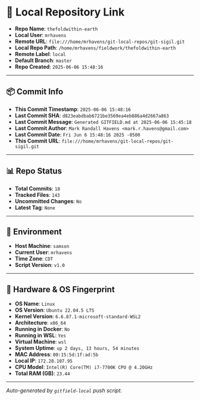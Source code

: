 # 🔗 Local Repository Link

- **Repo Name**: `thefoldwithin-earth`
- **Local User**: `mrhavens`
- **Remote URL**: `file:///home/mrhavens/git-local-repos/git-sigil.git`
- **Local Repo Path**: `/home/mrhavens/fieldwork/thefoldwithin-earth`
- **Remote Label**: `local`
- **Default Branch**: `master`
- **Repo Created**: `2025-06-06 15:48:16`

---

## 📦 Commit Info

- **This Commit Timestamp**: `2025-06-06 15:48:16`
- **Last Commit SHA**: `d823eabdbab6721be3569ea4eb886a4d2667a863`
- **Last Commit Message**: `Generated GITFIELD.md at 2025-06-06 15:45:18`
- **Last Commit Author**: `Mark Randall Havens <mark.r.havens@gmail.com>`
- **Last Commit Date**: `Fri Jun 6 15:48:16 2025 -0500`
- **This Commit URL**: `file:///home/mrhavens/git-local-repos/git-sigil.git`

---

## 📊 Repo Status

- **Total Commits**: `18`
- **Tracked Files**: `143`
- **Uncommitted Changes**: `No`
- **Latest Tag**: `None`

---

## 🧭 Environment

- **Host Machine**: `samson`
- **Current User**: `mrhavens`
- **Time Zone**: `CDT`
- **Script Version**: `v1.0`

---

## 🧬 Hardware & OS Fingerprint

- **OS Name**: `Linux`
- **OS Version**: `Ubuntu 22.04.5 LTS`
- **Kernel Version**: `6.6.87.1-microsoft-standard-WSL2`
- **Architecture**: `x86_64`
- **Running in Docker**: `No`
- **Running in WSL**: `Yes`
- **Virtual Machine**: `wsl`
- **System Uptime**: `up 2 days, 13 hours, 54 minutes`
- **MAC Address**: `00:15:5d:1f:ad:5b`
- **Local IP**: `172.28.107.95`
- **CPU Model**: `Intel(R) Core(TM) i7-7700K CPU @ 4.20GHz`
- **Total RAM (GB)**: `23.44`

---

_Auto-generated by `gitfield-local` push script._
